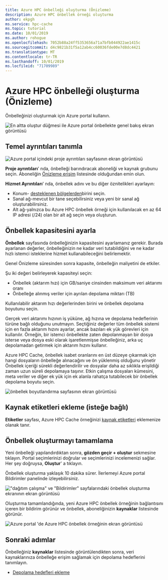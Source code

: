 ```yaml
---
title: Azure HPC önbelleği oluşturma (Önizleme)
description: Azure HPC önbellek örneği oluşturma
author: ekpgh
ms.service: hpc-cache
ms.topic: tutorial
ms.date: 10/01/2019
ms.author: rohogue
ms.openlocfilehash: 7052b88a24ff5353656a71a7bfb044922ae1415c
ms.sourcegitcommit: d4c9821b31f5a12ab4cc60036fde00e7d8dc4421
ms.translationtype: MT
ms.contentlocale: tr-TR
ms.lasthandoff: 10/01/2019
ms.locfileid: "71709989"
---
```

# <a name="create-an-azure-hpc-cache-preview"></a>Azure HPC önbelleği oluşturma (Önizleme)

Önbelleğinizi oluşturmak için Azure portal kullanın.

![En altta oluştur düğmesi ile Azure portal önbellekte genel bakış ekran görüntüsü](media/hpc-cache-home-page.png)

## <a name="define-basic-details"></a>Temel ayrıntıları tanımla

![Azure portal içindeki proje ayrıntıları sayfasının ekran görüntüsü](media/hpc-cache-create-basics.png)

**Proje ayrıntıları**' nda, önbelleği barındıracak aboneliği ve kaynak grubunu seçin. Aboneliğin [Önizleme erişim](hpc-cache-prereqs.md#azure-subscription) listesinde olduğundan emin olun.

**Hizmet Ayrıntıları**' nda, önbellek adını ve bu diğer öznitelikleri ayarlayın:

* Konum- [desteklenen bölgelerden](hpc-cache-overview.md#region-availability)birini seçin.
* Sanal ağ-mevcut bir tane seçebilirsiniz veya yeni bir sanal ağ oluşturabilirsiniz.
* Alt ağ-yalnızca bu Azure HPC önbellek örneği için kullanılacak en az 64 IP adresi (/24) olan bir alt ağ seçin veya oluşturun.

## <a name="set-cache-capacity"></a>Önbellek kapasitesini ayarla
<!-- referenced from GUI - update aka.ms link if you change this header text -->

**Önbellek** sayfasında önbelleğinizin kapasitesini ayarlamanız gerekir. Burada ayarlanan değerler, önbelleğinizin ne kadar veri tutabildiğini ve ne kadar hızlı istemci isteklerine hizmet kullanabileceğini belirlemektir.

Genel Önizleme süresinden sonra kapasite, önbelleğin maliyetini de etkiler.

Şu iki değeri belirleyerek kapasiteyi seçin:

* Önbellek (aktarım hızı) için GB/saniye cinsinden maksimum veri aktarımı oranı
* Önbelleğe alınmış veriler için ayrılan depolama miktarı (TB)

Kullanılabilir aktarım hızı değerlerinden birini ve önbellek depolama boyutunu seçin.

Gerçek veri aktarımı hızının iş yüküne, ağ hızına ve depolama hedeflerinin türüne bağlı olduğunu unutmayın. Seçtiğiniz değerler tüm önbellek sistemi için en fazla aktarım hızını ayarlar, ancak bazıları ek yük görevleri için kullanılır. Örneğin, bir istemci önbellekte zaten depolanmayan bir dosya isterse veya dosya eski olarak işaretlenmişse önbelleğiniz, arka uç depolamadan getirmek için aktarım hızını kullanır.

Azure HPC Cache, önbellek isabet oranlarını en üst düzeye çıkarmak için hangi dosyaların önbelleğe alınacağını ve ön yüklenmiş olduğunu yönetir Önbellek içeriği sürekli değerlendirilir ve dosyalar daha az sıklıkla erişildiği zaman uzun süreli depolamaya taşınır. Etkin çalışma dosyaları kümesini, meta veriler ve diğer ek yük için ek alanla rahatça tutabilecek bir önbellek depolama boyutu seçin.

![önbellek boyutlandırma sayfasının ekran görüntüsü](media/hpc-cache-create-capacity.png)

## <a name="add-resource-tags-optional"></a>Kaynak etiketleri ekleme (isteğe bağlı)

**Etiketler** sayfası, Azure HPC Cache örneğinizi [kaynak etiketleri](https://go.microsoft.com/fwlink/?linkid=873112) eklemenize olanak tanır.

## <a name="finish-creating-the-cache"></a>Önbellek oluşturmayı tamamlama

Yeni önbelleği yapılandırdıktan sonra, **gözden geçir + oluştur** sekmesine tıklayın. Portal seçimlerinizi doğrular ve seçimlerinizi incelemenizi sağlar. Her şey doğruysa, **Oluştur**' a tıklayın.

Önbellek oluşturma yaklaşık 10 dakika sürer. İlerlemeyi Azure portal Bildirimler panelinde izleyebilirsiniz.

!["dağıtım çalışma" ve "Bildirimler" sayfalarındaki önbellek oluşturma ekranının ekran görüntüsü](media/hpc-cache-deploy-status.png)

Oluşturma tamamlandığında, yeni Azure HPC önbellek örneğinin bağlantısını içeren bir bildirim görünür ve önbellek, aboneliğinizin **kaynaklar** listesinde görünür.

![Azure portal 'de Azure HPC önbellek örneğinin ekran görüntüsü](media/hpc-cache-new-overview.png)

## <a name="next-steps"></a>Sonraki adımlar

Önbelleğiniz **kaynaklar** listesinde görüntülendikten sonra, veri kaynaklarınıza önbelleğe erişim sağlamak için depolama hedeflerini tanımlayın.

* [Depolama hedefleri ekleme](hpc-cache-add-storage.md)

